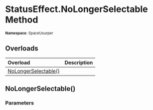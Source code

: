 # StatusEffect.NoLongerSelectable Method

<small>**Namespace**: SpaceUsurper</small>

## Overloads

<div markdown="1" class="member-table">

| Overload | Description |
| :------- | ----------- |
| [NoLongerSelectable()](#) |  | 

</div>

## NoLongerSelectable()
### Parameters
